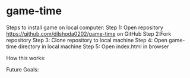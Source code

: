 # game-time

Steps to install game on local computer:
    Step 1: Open repository https://github.com/dilshoda0202/game-time on GitHub
    Step 2:Fork repository
    Step 3: Clone repository to local machine
    Step 4: Open game-time directory in local machine
    Step 5: Open index.html in browser

How this works:




Future Goals:



